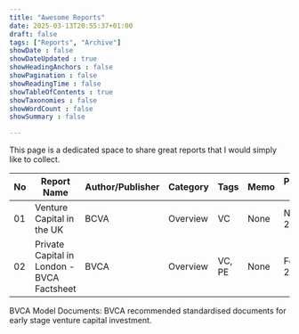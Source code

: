 ```yaml
---
title: "Awesome Reports"
date: 2025-03-13T20:55:37+01:00
draft: false
tags: ["Reports", "Archive"]
showDate : false
showDateUpdated : true
showHeadingAnchors : false
showPagination : false
showReadingTime : false
showTableOfContents : true
showTaxonomies : false
showWordCount : false
showSummary : false

---
```


This page is a dedicated space to share great reports that I would simply like to collect.

| No | Report Name | Author/Publisher | Category | Tags | Memo |  Publish Date | URL |
| -- | ----------- | ---------------- | -------- | ---- | ---- | ------------- | --- |
| 01 | Venture Capital in the UK                  | BCVA | Overview | VC        | None | Nov 2024 | https://www.bvca.co.uk/resource/venture-capital-in-the-uk.html |
| 02 | Private Capital in London - BVCA Factsheet | BVCA | Overview | VC, PE    | None | Feb 2024 | [https://www.bvca.co.uk/resource/private-capital-in-london-bvca-factsheet.html |






BVCA Model Documents: BVCA recommended standardised documents for early stage venture capital investment. 